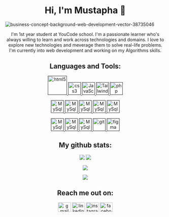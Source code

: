 <h1 align="center">Hi, I'm Mustapha 👋</h1>


![business-concept-background-web-development-vector-38735046](https://user-images.githubusercontent.com/112890579/204109719-6f169805-ac27-4bf2-96af-b5a504057850.jpg)

<p align="center">
I'm 1st year student at YouCode school. I'm a passionate learner who's always willing to learn and work across technologies and domains. I love to explore new technologies and meverage them to solve real-life problems. I'm currently into web development and working on my Algorithms skills.
</p>

<h2 align="center">Languages and Tools:</h2>

<p align="center"> 
<a href="" target="_blank"> <img src="https://upload.wikimedia.org/wikipedia/commons/thumb/6/61/HTML5_logo_and_wordmark.svg/2048px-HTML5_logo_and_wordmark.svg.png" alt="html5" width="60" height="60"/> </a> 
<a href="" target="_blank"> <img src="https://upload.wikimedia.org/wikipedia/commons/thumb/d/d5/CSS3_logo_and_wordmark.svg/1200px-CSS3_logo_and_wordmark.svg.png" alt="css3" width="40" height="40"/> </a> 
<a href="" target="_blank"> <img src="https://user-images.githubusercontent.com/112888267/204090263-7a9e9a6c-deea-41ef-af6c-0bb397c4aff7.png" alt="JavaScript" width="40" height="40"/> </a> 
<a href="" target="_blank"> <img src="https://user-images.githubusercontent.com/112888267/204090521-aecfb95f-937a-4e93-87cd-f356c4b96953.png" alt="Tailwind" width="40" height="40"/> </a> 
<a href="" target="_blank"> <img src="https://user-images.githubusercontent.com/112888267/204090330-309000f8-58dd-43bf-93c2-712723f69150.svg" alt="php" width="40" height="40"/> </a> </p>

<p align="center">
<a href="" target="_blank"> <img src="https://user-images.githubusercontent.com/112888267/204090398-bd9d5eb5-884b-47e1-88f5-b747478e5107.png" alt="MySql" width="40" height="40"/> </a> 
<a href="" target="_blank"> <img src="https://user-images.githubusercontent.com/112890579/204110009-f4a4ac58-94a8-4275-9961-9629920d06ae.png" alt="MySql" width="40" height="40"/> </a> 
<a href="" target="_blank"> <img src="https://user-images.githubusercontent.com/112890579/204110039-d57a7782-9a39-4e08-8bb1-4bb32c9ebb09.png" alt="MySql" width="40" height="40"/> </a> 
<a href="" target="_blank"> <img src="https://user-images.githubusercontent.com/112890579/204110069-2387c60e-f433-466d-97d4-64c70fe6316c.png" alt="MySql" width="40" height="40"/> </a> 
<a href="" target="_blank"> <img src="https://user-images.githubusercontent.com/112890579/204110095-21c3c4ba-9233-43cc-ba71-85ef3f0c8967.png" alt="MySql" width="40" height="40"/> </a> </p>

<p align="center">
<a href="" target="_blank"> <img src="https://user-images.githubusercontent.com/112890579/204110116-609be93a-6080-4785-a776-eeb2a8d94ad2.png" alt="MySql" width="40" height="40"/> </a> 
<a href="" target="_blank"> <img src="https://user-images.githubusercontent.com/112890579/204110143-8e781c23-dd8b-4c5e-abba-915e9c8fa1c4.png" alt="MySql" width="40" height="40"/> </a> 
<a href="" target="_blank"> <img src="https://user-images.githubusercontent.com/112890579/204110187-5e50ec34-f21f-410f-a66a-3a1923ebdd29.png" alt="MySql" width="40" height="40"/> </a> 
<a href="" target="_blank"> <img src="https://www.vectorlogo.zone/logos/git-scm/git-scm-icon.svg" alt="git" width="40" height="40"/> </a> <a href="" target="_blank"> <img src="https://www.vectorlogo.zone/logos/figma/figma-icon.svg" alt="figma" width="40" height="40"/> </a> </p>


<h2 align="center">My github stats:</h2>
<p align = "center">
  <img  src = "https://github-readme-stats.vercel.app/api?username=MustaphaBousilDev&show_icons=true&theme=radical&line_height=27">
  <img src = "https://github-readme-stats.vercel.app/api/top-langs/?username=MustaphaBousilDev&theme=radical">
</p>
<p align = "center">
 <img  src="https://github-readme-streak-stats.herokuapp.com/?user=MustaphaBousilDev&show_icons=true&locale=en&layout=compact&theme=radical&line_height=0" />
</p> 
<p align = "center">
 <img src="https://activity-graph.herokuapp.com/graph?username=MustaphaBousilDev&theme=redical">
</p> 

<h2 align="center">Reach me out on:</h2>
<p align="center">
<a href="mailto: bousilmustapha@gmail.com" target="blank"><img align="center" src="https://user-images.githubusercontent.com/112888267/204094054-e8990ae2-4344-4b64-a497-9221e7ba590e.svg" alt="gmail" height="30" width="40" /></a>
<a href="#" target="blank"><img align="center" src="https://user-images.githubusercontent.com/112888267/204093907-47de4088-b6ef-4232-bcc4-cd450ec76a51.svg" alt="linkedin" height="30" width="40" /></a>
<a href="#" target="blank"><img align="center" src="https://user-images.githubusercontent.com/112888267/204093570-d3bf251f-7551-4ba0-8fca-e7f3134caf6f.svg" alt="instagram" height="30" width="40" /></a>
<a href="#" target="blank"><img align="center" src="https://user-images.githubusercontent.com/112888267/204094004-60c01ea4-020a-4e47-acf6-69154ded415a.svg" alt="facebook" height="30" width="40" /></a>
</p>
